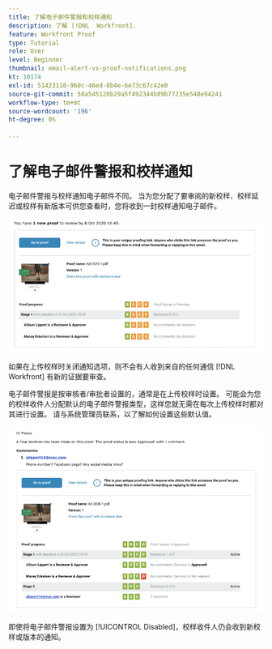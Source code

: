 ```yaml
---
title: 了解电子邮件警报和校样通知
description: 了解 [!DNL  Workfront].
feature: Workfront Proof
type: Tutorial
role: User
level: Beginner
thumbnail: email-alert-vs-proof-notifications.png
kt: 10174
exl-id: 51423110-960c-46ed-8b4e-6e73c67c42e0
source-git-commit: 58a545120b29a5f492344b89b77235e548e94241
workflow-type: tm+mt
source-wordcount: '196'
ht-degree: 0%

---
```


# 了解电子邮件警报和校样通知

电子邮件警报与校样通知电子邮件不同。 当为您分配了要审阅的新校样、校样延迟或校样有新版本可供您查看时，您将收到一封校样通知电子邮件。

![校样通知电子邮件的图像，指示有新校样可供审阅。](assets/email-alert-1.png)

如果在上传校样时关闭通知选项，则不会有人收到来自的任何通信 [!DNL Workfront] 有新的证据要审查。

电子邮件警报是按审核者/审批者设置的，通常是在上传校样时设置。 可能会为您的校样收件人分配默认的电子邮件警报类型，这样您就无需在每次上传校样时都对其进行设置。 请与系统管理员联系，以了解如何设置这些默认值。

![电子邮件警报的图像，指示已对校样做出决定，并有待审阅的评论。](assets/email-alert-2.png)

即使将电子邮件警报设置为 [!UICONTROL Disabled]，校样收件人仍会收到新校样或版本的通知。

<!--
# Learn more
* New proof email
* Late proof email
-->
